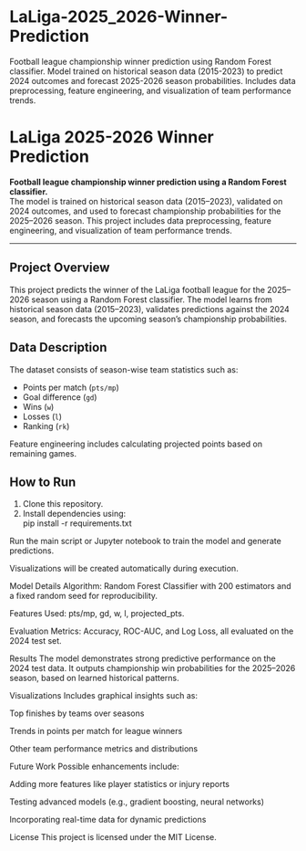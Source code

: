 # LaLiga-2025_2026-Winner-Prediction
Football league championship winner prediction using Random Forest classifier. Model trained on historical season data (2015-2023) to predict 2024 outcomes and forecast 2025-2026 season probabilities. Includes data preprocessing, feature engineering, and visualization of team performance trends.

# LaLiga 2025-2026 Winner Prediction

**Football league championship winner prediction using a Random Forest classifier.**  
The model is trained on historical season data (2015–2023), validated on 2024 outcomes, and used to forecast championship probabilities for the 2025–2026 season. This project includes data preprocessing, feature engineering, and visualization of team performance trends.

---

## Project Overview

This project predicts the winner of the LaLiga football league for the 2025–2026 season using a Random Forest classifier. The model learns from historical season data (2015–2023), validates predictions against the 2024 season, and forecasts the upcoming season’s championship probabilities.

## Data Description

The dataset consists of season-wise team statistics such as:  
- Points per match (`pts/mp`)  
- Goal difference (`gd`)  
- Wins (`w`)  
- Losses (`l`)  
- Ranking (`rk`)  

Feature engineering includes calculating projected points based on remaining games.

## How to Run

1. Clone this repository.  
2. Install dependencies using:  
   pip install -r requirements.txt

Run the main script or Jupyter notebook to train the model and generate predictions.

Visualizations will be created automatically during execution.

Model Details
Algorithm: Random Forest Classifier with 200 estimators and a fixed random seed for reproducibility.

Features Used: pts/mp, gd, w, l, projected_pts.

Evaluation Metrics: Accuracy, ROC-AUC, and Log Loss, all evaluated on the 2024 test set.

Results
The model demonstrates strong predictive performance on the 2024 test data. It outputs championship win probabilities for the 2025–2026 season, based on learned historical patterns.

Visualizations
Includes graphical insights such as:

Top finishes by teams over seasons

Trends in points per match for league winners

Other team performance metrics and distributions

Future Work
Possible enhancements include:

Adding more features like player statistics or injury reports

Testing advanced models (e.g., gradient boosting, neural networks)

Incorporating real-time data for dynamic predictions

License
This project is licensed under the MIT License.
